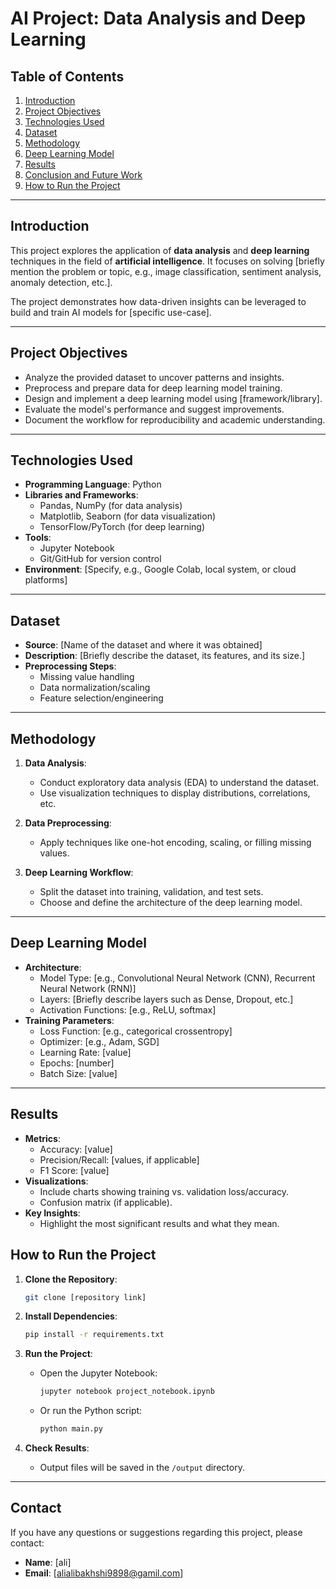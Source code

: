 # AI Project: Data Analysis and Deep Learning

## Table of Contents
1. [Introduction](#introduction)
2. [Project Objectives](#project-objectives)
3. [Technologies Used](#technologies-used)
4. [Dataset](#dataset)
5. [Methodology](#methodology)
6. [Deep Learning Model](#deep-learning-model)
7. [Results](#results)
8. [Conclusion and Future Work](#conclusion-and-future-work)
9. [How to Run the Project](#how-to-run-the-project)

---

## Introduction

This project explores the application of **data analysis** and **deep learning** techniques in the field of **artificial intelligence**. It focuses on solving [briefly mention the problem or topic, e.g., image classification, sentiment analysis, anomaly detection, etc.]. 

The project demonstrates how data-driven insights can be leveraged to build and train AI models for [specific use-case].

---

## Project Objectives

- Analyze the provided dataset to uncover patterns and insights.
- Preprocess and prepare data for deep learning model training.
- Design and implement a deep learning model using [framework/library].
- Evaluate the model's performance and suggest improvements.
- Document the workflow for reproducibility and academic understanding.

---

## Technologies Used

- **Programming Language**: Python
- **Libraries and Frameworks**:
  - Pandas, NumPy (for data analysis)
  - Matplotlib, Seaborn (for data visualization)
  - TensorFlow/PyTorch (for deep learning)
- **Tools**:
  - Jupyter Notebook
  - Git/GitHub for version control
- **Environment**: [Specify, e.g., Google Colab, local system, or cloud platforms]

---

## Dataset

- **Source**: [Name of the dataset and where it was obtained]
- **Description**: [Briefly describe the dataset, its features, and its size.]
- **Preprocessing Steps**:
  - Missing value handling
  - Data normalization/scaling
  - Feature selection/engineering

---

## Methodology

1. **Data Analysis**:
   - Conduct exploratory data analysis (EDA) to understand the dataset.
   - Use visualization techniques to display distributions, correlations, etc.

2. **Data Preprocessing**:
   - Apply techniques like one-hot encoding, scaling, or filling missing values.

3. **Deep Learning Workflow**:
   - Split the dataset into training, validation, and test sets.
   - Choose and define the architecture of the deep learning model.

---

## Deep Learning Model

- **Architecture**:
  - Model Type: [e.g., Convolutional Neural Network (CNN), Recurrent Neural Network (RNN)]
  - Layers: [Briefly describe layers such as Dense, Dropout, etc.]
  - Activation Functions: [e.g., ReLU, softmax]
- **Training Parameters**:
  - Loss Function: [e.g., categorical crossentropy]
  - Optimizer: [e.g., Adam, SGD]
  - Learning Rate: [value]
  - Epochs: [number]
  - Batch Size: [value]

---

## Results

- **Metrics**:
  - Accuracy: [value]
  - Precision/Recall: [values, if applicable]
  - F1 Score: [value]
- **Visualizations**:
  - Include charts showing training vs. validation loss/accuracy.
  - Confusion matrix (if applicable).
- **Key Insights**:
  - Highlight the most significant results and what they mean.

## How to Run the Project

1. **Clone the Repository**:
   ```bash
   git clone [repository link]
   ```
2. **Install Dependencies**:
   ```bash
   pip install -r requirements.txt
   ```
3. **Run the Project**:
   - Open the Jupyter Notebook:
     ```bash
     jupyter notebook project_notebook.ipynb
     ```
   - Or run the Python script:
     ```bash
     python main.py
     ```

4. **Check Results**:
   - Output files will be saved in the `/output` directory.

---

## Contact

If you have any questions or suggestions regarding this project, please contact:

- **Name**: [ali]
- **Email**: [alialibakhshi9898@gamil.com]

